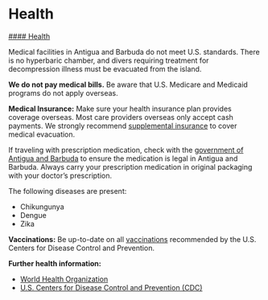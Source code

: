 # Health

[#### Health](javascript:void(0); "Health")

Medical facilities in Antigua and Barbuda do not meet U.S. standards. There is no hyperbaric chamber, and divers requiring treatment for decompression illness must be evacuated from the island.

**We do not pay medical bills.** Be aware that U.S. Medicare and Medicaid programs do not apply overseas.  
  
**Medical Insurance:** Make sure your health insurance plan provides coverage overseas. Most care providers overseas only accept cash payments. We strongly recommend [supplemental insurance](https://travel.state.gov/content/travel/en/international-travel/before-you-go/your-health-abroad/Insurance_Coverage_Overseas.html) to cover medical evacuation.  
  
If traveling with prescription medication, check with the [government of Antigua and Barbuda](https://ab.gov.ag/) to ensure the medication is legal in Antigua and Barbuda. Always carry your prescription medication in original packaging with your doctor’s prescription.

The following diseases are present:

* Chikungunya
* Dengue
* Zika

**Vaccinations:** Be up-to-date on all [vaccinations](https://www.cdc.gov/vaccines/index.html) recommended by the U.S. Centers for Disease Control and Prevention.  
  
**Further health information:**

* [World Health Organization](https://www.who.int/travel-advice)
* [U.S. Centers for Disease Control and Prevention (CDC)](https://wwwnc.cdc.gov/travel/)